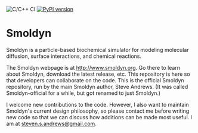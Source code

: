 ![C/C++ CI](https://github.com/ssandrews/Smoldyn-official/workflows/C/C++%20CI/badge.svg) [![PyPI version](https://badge.fury.io/py/smoldyn.svg)](https://badge.fury.io/py/smoldyn)

# Smoldyn

Smoldyn is a particle-based biochemical simulator for modeling molecular
diffusion, surface interactions, and chemical reactions.

The Smoldyn webpage is at http://www.smoldyn.org. Go there to learn about
Smoldyn, download the latest release, etc. This repository is here so that
developers can collaborate on the code. This is the official Smoldyn
repository, run by the main Smoldyn author, Steve Andrews. (It was called
Smoldyn-official for a while, but got renamed to just Smoldyn.)

I welcome new contributions to the code. However, I also want to maintain
Smoldyn's current design philosophy, so please contact me before writing new
code so that we can discuss how additions can be made most useful. I am at
steven.s.andrews@gmail.com.

